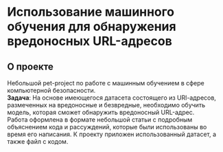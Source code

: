 # Использование машинного обучения для обнаружения вредоносных URL-адресов

## О проекте
Небольшой pet-project по работе с машинным обучением в сфере компьютерной безопасности.  
**Задача**: На основе имеющегося датасета состоящего из URl-адресов, размеченных на вредоносные и безвредные, необходимо обучить модель, которая 
сможет обнаружить вредоносный URL-адрес.  
Работа оформлена в формате небольшой статьи с подробным объяснением кода и рассуждений, которые были использованы во время его написания.
К проекту приложен использованный датасет, а также файл с кодом.
